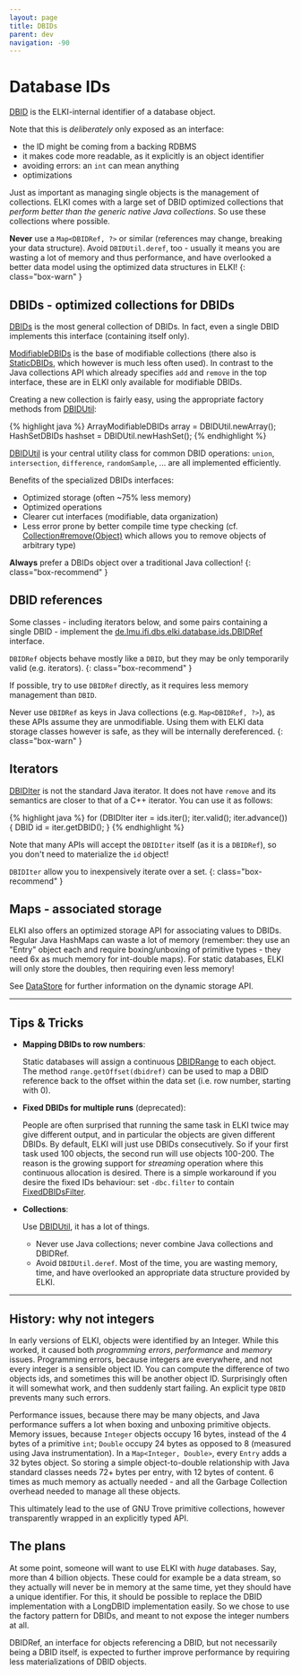 ```yaml
---
layout: page
title: DBIDs
parent: dev
navigation: -90
---
```



Database IDs
============

[DBID](/releases/current/javadoc/de/lmu/ifi/dbs/elki/database/ids/DBID.html) is the ELKI-internal identifier of a database object.

Note that this is *deliberately* only exposed as an interface:

* the ID might be coming from a backing RDBMS
* it makes code more readable, as it explicitly is an object identifier
* avoiding errors: an `int` can mean anything
* optimizations

Just as important as managing single objects is the management of collections. ELKI comes with a large set of DBID optimized collections that *perform better than the generic native Java collections*. So use these collections where possible.

**Never** use a `Map<DBIDRef, ?>` or similar (references may change, breaking your data structure). Avoid `DBIDUtil.deref`, too - usually it means you are wasting a lot of memory and thus performance, and have overlooked a better data model using the optimized data structures in ELKI!
{: class="box-warn" }


DBIDs - optimized collections for DBIDs
---------------------------------------

[DBIDs](/releases/current/javadoc/de/lmu/ifi/dbs/elki/database/ids/DBIDs.html) is the most general collection of DBIDs. In fact, even a single DBID implements this interface (containing itself only).

[ModifiableDBIDs](/releases/current/javadoc/de/lmu/ifi/dbs/elki/database/ids/ModifiableDBIDs.html) is the base of modifiable collections (there also is [StaticDBIDs](/releases/current/javadoc/de/lmu/ifi/dbs/elki/database/ids/StaticDBIDs.html), which however is much less often used). In contrast to the Java collections API which already specifies `add` and `remove` in the top interface, these are in ELKI only available for modifiable DBIDs.

Creating a new collection is fairly easy, using the appropriate factory methods from [DBIDUtil](/releases/current/javadoc/de/lmu/ifi/dbs/elki/database/ids/DBIDUtil.html):

{% highlight java %}
ArrayModifiableDBIDs array = DBIDUtil.newArray();
HashSetDBIDs hashset = DBIDUtil.newHashSet();
{% endhighlight %}

[DBIDUtil](/releases/current/javadoc/de/lmu/ifi/dbs/elki/database/ids/DBIDUtil.html) is your central utility class for common DBID operations: `union`, `intersection`, `difference`, `randomSample`, ... are all implemented efficiently.

Benefits of the specialized DBIDs interfaces:

* Optimized storage (often ~75% less memory)
* Optimized operations
* Clearer cut interfaces (modifiable, data organization)
* Less error prone by better compile time type checking (cf. [Collection\#remove(Object)](https://docs.oracle.com/javase/8/docs/api/java/util/Collection.html#remove-java.lang.Object-) which allows you to remove objects of arbitrary type)

**Always** prefer a DBIDs object over a traditional Java collection!
{: class="box-recommend" }

DBID references
---------------

Some classes - including iterators below, and some pairs containing a single DBID - implement the [de.lmu.ifi.dbs.elki.database.ids.DBIDRef](/releases/current/javadoc/de/lmu/ifi/dbs/elki/database/ids/DBIDRef.html) interface.

`DBIDRef` objects behave mostly like a `DBID`, but they may be only temporarily valid (e.g. iterators).
{: class="box-recommend" }

If possible, try to use `DBIDRef` directly, as it requires less memory management than `DBID`.

Never use `DBIDRef` as keys in Java collections (e.g. `Map<DBIDRef, ?>`), as these APIs assume they are unmodifiable. Using them with ELKI data storage classes however is safe, as they will be internally dereferenced.
{: class="box-warn" }

Iterators
---------

[DBIDIter](/releases/current/javadoc/de/lmu/ifi/dbs/elki/database/ids/DBIDIter.html) is not the standard Java iterator. It does not have `remove` and its semantics are closer to that of a C++ iterator. You can use it as follows:

{% highlight java %}
for (DBIDIter iter = ids.iter(); iter.valid(); iter.advance()) {
  DBID id = iter.getDBID();
}
{% endhighlight %}

Note that many APIs will accept the `DBIDIter` itself (as it is a `DBIDRef`), so you don't need to materialize the `id` object!

`DBIDIter` allow you to inexpensively iterate over a set.
{: class="box-recommend" }

Maps - associated storage
-------------------------

ELKI also offers an optimized storage API for associating values to DBIDs. Regular Java HashMaps can waste a lot of memory (remember: they use an "Entry" object each and require boxing/unboxing of primitive types - they need 6x as much memory for int-double maps). For static databases, ELKI will only store the doubles, then requiring even less memory!

See [DataStore](/dev/data_store) for further information on the dynamic storage API.

------------------------------------------------------------------------

Tips & Tricks
-------------

- **Mapping DBIDs to row numbers**:

  Static databases will assign a continuous [DBIDRange](/releases/current/javadoc/de/lmu/ifi/dbs/elki/database/ids/DBIDRange.html) to each object. The method `range.getOffset(dbidref)` can be used to map a DBID reference back to the offset within the data set (i.e. row number, starting with 0).

- **Fixed DBIDs for multiple runs** (deprecated):

  People are often surprised that running the same task in ELKI twice may give different output, and in particular the objects are given different DBIDs. By default, ELKI will just use DBIDs consecutively. So if your first task used 100 objects, the second run will use objects 100-200. The reason is the growing support for *streaming* operation where this continuous allocation is desired. There is a simple workaround if you desire the fixed IDs behaviour: set `-dbc.filter` to contain [FixedDBIDsFilter](/releases/current/javadoc/de/lmu/ifi/dbs/elki/datasource/filter/FixedDBIDsFilter.html).

- **Collections**:

  Use [DBIDUtil](/releases/current/javadoc/de/lmu/ifi/dbs/elki/database/ids/DBIDUtil.html), it has a lot of things.

  - Never use Java collections; never combine Java collections and DBIDRef.
  - Avoid `DBIDUtil.deref`. Most of the time, you are wasting memory, time, and have overlooked an appropriate data structure provided by ELKI.

------------------------------------------------------------------------

History: why not integers
-------------------------

In early versions of ELKI, objects were identified by an Integer. While this worked, it caused both *programming errors*, *performance* and *memory* issues. Programming errors, because integers are everywhere, and not every integer is a sensible object ID. You can compute the difference of two objects ids, and sometimes this will be another object ID. Surprisingly often it will somewhat work, and then suddenly start failing. An explicit type `DBID` prevents many such errors.

Performance issues, because there may be many objects, and Java performance suffers a lot when boxing and unboxing primitive objects. Memory issues, because `Integer` objects occupy 16 bytes, instead of the 4 bytes of a primitive `int`; `Double` occupy 24 bytes as opposed to 8 (measured using Java instrumentation). In a `Map<Integer, Double>`, every `Entry` adds a 32 bytes object. So storing a simple object-to-double relationship with Java standard classes needs 72+ bytes per entry, with 12 bytes of content. 6 times as much memory as actually needed - and all the Garbage Collection overhead needed to manage all these objects.

This ultimately lead to the use of GNU Trove primitive collections, however transparently wrapped in an explicitly typed API.

The plans
---------

At some point, someone will want to use ELKI with *huge* databases. Say, more than 4 billion objects. These could for example be a data stream, so they actually will never be in memory at the same time, yet they should have a unique identifier. For this, it should be possible to replace the DBID implementation with a LongDBID implementation easily. So we chose to use the factory pattern for DBIDs, and meant to not expose the integer numbers at all.

DBIDRef, an interface for objects referencing a DBID, but not necessarily being a DBID itself, is expected to further improve performance by requiring less materializations of DBID objects.
